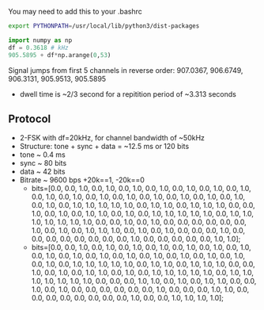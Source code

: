 You may need to add this to your .bashrc
``` bash
export PYTHONPATH=/usr/local/lib/python3/dist-packages
```

``` python
import numpy as np
df = 0.3618 # kHz
905.5895 + df*np.arange(0,53)
```

Signal jumps from first 5 channels in reverse order: 907.0367, 906.6749, 906.3131, 905.9513, 905.5895
* dwell time is ~2/3 second for a repitition period of ~3.313 seconds

## Protocol
* 2-FSK with df=20kHz, for channel bandwidth of ~50kHz
* Structure: tone + sync + data = ~12.5 ms or 120 bits
* tone ~ 0.4 ms
* sync ~ 80 bits
* data ~ 42 bits
* Bitrate ~ 9600 bps +20k==1, -20k==0
  * bits=[0.0, 0.0, 1.0, 0.0, 1.0, 0.0, 1.0, 0.0, 1.0, 0.0, 1.0, 0.0, 1.0, 0.0, 1.0, 0.0, 1.0, 0.0, 1.0, 0.0, 1.0, 0.0, 1.0, 0.0, 1.0, 0.0, 1.0, 0.0, 1.0, 0.0, 1.0, 0.0, 1.0, 0.0, 1.0, 1.0, 1.0, 1.0, 1.0, 0.0, 1.0, 1.0, 0.0, 1.0, 1.0, 1.0, 0.0, 0.0, 1.0, 0.0, 1.0, 0.0, 1.0, 1.0, 0.0, 1.0, 0.0, 1.0, 1.0, 1.0, 1.0, 1.0, 0.0, 1.0, 1.0, 1.0, 1.0, 1.0, 1.0, 1.0, 0.0, 0.0, 1.0, 0.0, 1.0, 0.0, 0.0, 0.0, 0.0, 0.0, 0.0, 1.0, 0.0, 1.0, 0.0, 1.0, 1.0, 1.0, 0.0, 1.0, 0.0, 1.0, 0.0, 0.0, 0.0, 1.0, 0.0, 0.0, 0.0, 0.0, 0.0, 0.0, 0.0, 0.0, 1.0, 0.0, 0.0, 0.0, 0.0, 0.0, 1.0, 1.0];
  * bits=[0.0, 0.0, 1.0, 0.0, 1.0, 0.0, 1.0, 0.0, 1.0, 0.0, 1.0, 0.0, 1.0, 0.0, 1.0, 0.0, 1.0, 0.0, 1.0, 0.0, 1.0, 0.0, 1.0, 0.0, 1.0, 0.0, 1.0, 0.0, 1.0, 0.0, 1.0, 0.0, 1.0, 0.0, 1.0, 1.0, 1.0, 1.0, 1.0, 0.0, 1.0, 1.0, 0.0, 1.0, 1.0, 1.0, 0.0, 0.0, 1.0, 0.0, 1.0, 0.0, 1.0, 1.0, 0.0, 1.0, 0.0, 1.0, 1.0, 1.0, 1.0, 1.0, 0.0, 1.0, 1.0, 1.0, 1.0, 1.0, 1.0, 1.0, 0.0, 0.0, 0.0, 1.0, 1.0, 0.0, 1.0, 0.0, 1.0, 1.0, 0.0, 0.0, 1.0, 0.0, 1.0, 0.0, 0.0, 0.0, 0.0, 0.0, 0.0, 1.0, 0.0, 0.0, 0.0, 1.0, 1.0, 0.0, 0.0, 0.0, 0.0, 0.0, 0.0, 0.0, 0.0, 1.0, 0.0, 0.0, 1.0, 1.0, 1.0, 1.0];
